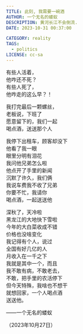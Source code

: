 ```yaml
---
TITLE: 此刻, 我需要一碗酒
AUTHOR: 一个无名的蝼蚁
DESCRIPTION: 黄河长江不会倒流. 
DATE: 2023-10-31 00:37:00

CATEGORY: reality
TAGS:
  - politics
LICENSE: cc-sa
---
```


有些人活着，\
他咋还不死？\
有些人死了，\
他咋走的这么早？！

我打完最后一颗螺丝，\
老板说，下班了\
愿意留下的，我们一起\
喝点酒，送送那个人

我停下出租车，顾客却没下\
他看了我一眼\
眼里分明有泪花\
我问他兄弟怎么啦\
他点开了手里的新闻\
沉默了许久，我们俩\
我说车费我不收了兄弟\
你要不忙，我请你\
喝点酒，一起送送他

深秋了，天冷啦\
黑龙江的大地快下雪啦\
今年的大白菜收成不错\
价格也没啥变化\
我记得有个人，说过\
全国有好几亿的人\
月收入在一千之下\
我就是其中一个，而且\
我不敢有病，不敢老去，\
不敢，把手里的农活停下\
但今天特殊，我啥也不想干\
就想回家，一个人喝点酒\
送送他。

——一个无名的蝼蚁

（2023年10月27日）